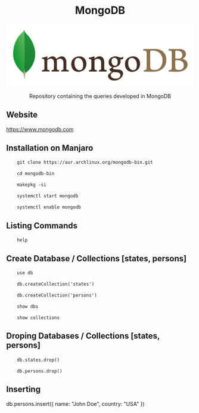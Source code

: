 <h1 align="center">MongoDB</h2>

<img src="Mongodb.png">

<p align="center">Repository containing the queries developed in MongoDB</p>

<h2>Website</h2>

<https://www.mongodb.com>

<h2>Installation on Manjaro</h2>

```
    git clone https://aur.archlinux.org/mongodb-bin.git
```

```
    cd mongodb-bin
```

```
    makepkg -si
```

```
    systemctl start mongodb
```

```
    systemctl enable mongodb
```

<h2>Listing Commands</h2>

```
    help
```

<h2>Create Database / Collections [states, persons]</h2>

```
    use db
```

```
    db.createCollection('states')
```

```
    db.createCollection('persons')
```

```
    show dbs
```

```
    show collections
```

<h2>Droping Databases / Collections [states, persons]</h2>

```
    db.states.drop()
```

```
    db.persons.drop()
```

<h2>Inserting</h2>

db.persons.insert({ name: "John Doe", country: "USA" })